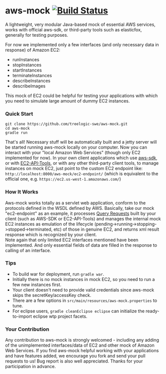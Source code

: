 aws-mock [![Build Status](https://travis-ci.org/treelogic-swe/aws-mock.png?branch=master)](https://travis-ci.org/treelogic-swe/aws-mock)
========

A lightweight, very modular Java-based mock of essential AWS services, works with official aws-sdk, or third-party tools such as elasticfox, generally for testing purposes.

For now we implemented only a few interfaces (and only necessary data in response) of Amazon EC2: 
- runInstances
- stopInstances
- startInstances
- terminateInstances
- describeInstances
- describeImages

This mock of EC2 could be helpful for testing your applications with which you need to simulate large amount of dummy EC2 instances. 


### Quick Start
```
git clone https://github.com/treelogic-swe/aws-mock.git
cd aws-mock
gradle run
```
That's all!
Necessary stuff will be automatically built and a jetty server will be started running aws-mock locally on your computer. 
Now you can interact with your "local Amazon Web Services" (though only EC2 implemented for now). 
In your own client applications which use [aws-sdk](http://aws.amazon.com/tools/), or with [EC2-API-Tools](http://aws.amazon.com/developertools/Amazon-EC2/351), or with any other third-party client tools, to manage instances on mock EC2, just point to the custom EC2 endpoint like:
`http://localhost:8000/aws-mock/ec2-endpoint/` (which is equivalent to the official one, e.g. `https://ec2.us-west-1.amazonaws.com/`)


### How It Works
Aws-mock works totally as a servlet web application, conform to the protocols defined in the WSDL defined by AWS. 
Basically, take our mock "ec2-endpoint" as an example, it processes [Query Requests](http://docs.aws.amazon.com/AWSEC2/latest/UserGuide/using-query-api.html) built by your client (such as AWS-SDK or EC2-API-Tools) and manages the internal mock EC2 instances as emulation of the lifecycle (pending->running->stopping->stopped->terminated, etc) of those in genuine EC2, and returns xml result response which is recognized by your client.  
Note again that only limited EC2 interfaces mentioned have been implemented. And only essential fields of data are filled in the response to calling of an interface. 


### Tips
- To build war for deployment, run `gradle war`. 
- Initially there is no mock instances in mock EC2, so you need to run a few new instances first. 
- Your client doesn't need to provide valid credentials since aws-mock skips the secretKey/accessKey check. 
- There are a few options in `src/main/resources/aws-mock.properties` to tune. 
- For eclipse users, `gradle cleanEclipse eclipse` can initialize the ready-to-import eclipse wtp project facets. 


### Your Contribution
Any contribution to aws-mock is strongly welcomed - including any adding of the unimplemented interfaces/data of EC2 and other mock of Amazon Web Services. 
If you find aws-mock helpful working with your applications and have features added, we encourage you fork and send your pull requests to us! 
Bug report is also well appreciated. Thanks for your participation in advance. 
